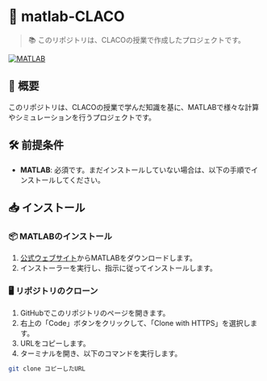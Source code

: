 # 🌟 matlab-CLACO

> 📚 このリポジトリは、CLACOの授業で作成したプロジェクトです。

[![MATLAB](https://img.shields.io/badge/-MATLAB-0076A8?style=flat-square&logo=mathworks)](https://www.mathworks.com/products/matlab.html)

## 📖 概要

このリポジトリは、CLACOの授業で学んだ知識を基に、MATLABで様々な計算やシミュレーションを行うプロジェクトです。

## 🛠 前提条件

- **MATLAB**: 必須です。まだインストールしていない場合は、以下の手順でインストールしてください。

## 📥 インストール

### 📦 MATLABのインストール

1. [公式ウェブサイト](https://www.mathworks.com/products/matlab.html)からMATLABをダウンロードします。
2. インストーラーを実行し、指示に従ってインストールします。

### 🖥 リポジトリのクローン

1. GitHubでこのリポジトリのページを開きます。
2. 右上の「Code」ボタンをクリックして、「Clone with HTTPS」を選択します。
3. URLをコピーします。
4. ターミナルを開き、以下のコマンドを実行します。

```bash
git clone コピーしたURL
```